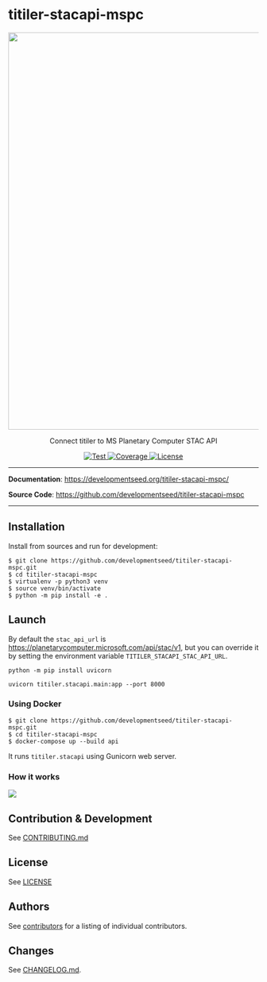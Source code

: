 # titiler-stacapi-mspc

<p align="center">
  <img width="800" src="https://github.com/developmentseed/titiler-stacapi/assets/10407788/bb54162e-9a47-4a67-99e5-6dc91098e048">
  <p align="center">Connect titiler to MS Planetary Computer STAC API</p>
</p>

<p align="center">
  <a href="https://github.com/developmentseed/titiler-stacapi-mspc/actions?query=workflow%3ACI" target="_blank">
      <img src="https://github.com/developmentseed/titiler-stacapi-mspc/workflows/CI/badge.svg" alt="Test">
  </a>
  <a href="https://codecov.io/gh/developmentseed/titiler-stacapi-mspc" target="_blank">
      <img src="https://codecov.io/gh/developmentseed/titiler-stacapi-mspc/branch/main/graph/badge.svg" alt="Coverage">
  </a>
  <a href="https://github.com/developmentseed/titiler-stacapi-mspc/blob/main/LICENSE" target="_blank">
      <img src="https://img.shields.io/github/license/developmentseed/titiler-stacapi-mspc.svg" alt="License">
  </a>
</p>

---

**Documentation**: <a href="https://developmentseed.org/titiler-stacapi-mspc/" target="_blank">https://developmentseed.org/titiler-stacapi-mspc/</a>

**Source Code**: <a href="https://github.com/developmentseed/titiler-stacapi-mspc" target="_blank">https://github.com/developmentseed/titiler-stacapi-mspc</a>

---

## Installation

Install from sources and run for development:

```
$ git clone https://github.com/developmentseed/titiler-stacapi-mspc.git
$ cd titiler-stacapi-mspc
$ virtualenv -p python3 venv
$ source venv/bin/activate
$ python -m pip install -e .
```

## Launch

By default the `stac_api_url` is https://planetarycomputer.microsoft.com/api/stac/v1, but you can override it by setting the environment variable `TITILER_STACAPI_STAC_API_URL`.

```
python -m pip install uvicorn

uvicorn titiler.stacapi.main:app --port 8000
```

### Using Docker

```
$ git clone https://github.com/developmentseed/titiler-stacapi-mspc.git
$ cd titiler-stacapi-mspc
$ docker-compose up --build api
```

It runs `titiler.stacapi` using Gunicorn web server.

### How it works

![](https://github.com/developmentseed/titiler-stacapi/assets/10407788/2e53bfe3-402a-4c57-bf61-c055e32f1362)

## Contribution & Development

See [CONTRIBUTING.md](https://github.com//developmentseed/titiler-stacapi-mspc/blob/main/CONTRIBUTING.md)

## License

See [LICENSE](https://github.com//developmentseed/titiler-stacapi-mspc/blob/main/LICENSE)

## Authors

See [contributors](https://github.com/developmentseed/titiler-stacapi-mspc/graphs/contributors) for a listing of individual contributors.

## Changes

See [CHANGELOG.md](https://github.com/developmentseed/titiler-stacapi-mspc/blob/main/CHANGELOG.md).
